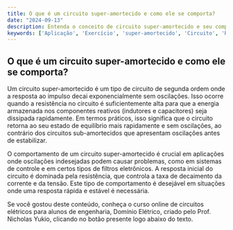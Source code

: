 ```yaml
---
title: O que é um circuito super-amortecido e como ele se comporta?
date: "2024-09-13"
description: Entenda o conceito de circuito super-amortecido e seu comportamento em circuitos de segunda ordem.
keywords: ['Aplicação', 'Exercício', 'super-amortecido', 'Circuito', 'Resolvido', 'resposta', 'inicial']
---
```


## O que é um circuito super-amortecido e como ele se comporta?

Um circuito super-amortecido é um tipo de circuito de segunda ordem onde a resposta ao impulso decai exponencialmente sem oscilações. Isso ocorre quando a resistência no circuito é suficientemente alta para que a energia armazenada nos componentes reativos (indutores e capacitores) seja dissipada rapidamente. Em termos práticos, isso significa que o circuito retorna ao seu estado de equilíbrio mais rapidamente e sem oscilações, ao contrário dos circuitos sub-amortecidos que apresentam oscilações antes de estabilizar.

O comportamento de um circuito super-amortecido é crucial em aplicações onde oscilações indesejadas podem causar problemas, como em sistemas de controle e em certos tipos de filtros eletrônicos. A resposta inicial do circuito é dominada pela resistência, que controla a taxa de decaimento da corrente e da tensão. Este tipo de comportamento é desejável em situações onde uma resposta rápida e estável é necessária.

Se você gostou deste conteúdo, conheça o curso online de circuitos elétricos para alunos de engenharia, Domínio Elétrico, criado pelo Prof. Nicholas Yukio, clicando no botão presente logo abaixo do texto.
